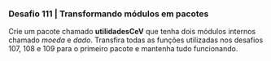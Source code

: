 ### Desafio 111 | Transformando módulos em pacotes
Crie um pacote chamado **utilidadesCeV** que tenha dois módulos internos chamado *moeda* e *dado*. Transfira todas as funções utilizadas nos desafios 107, 108 e 109 para o primeiro pacote e mantenha tudo funcionando.